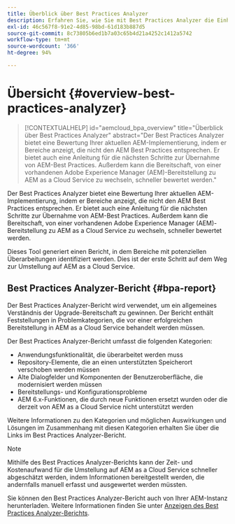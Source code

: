 ```yaml
---
title: Überblick über Best Practices Analyzer
description: Erfahren Sie, wie Sie mit Best Practices Analyzer die Einhaltung Ihrer AEM-Implementierung an die empfohlenen Best Practices messen können.
exl-id: 46c567f8-91e2-4d85-98bd-61d183b887d5
source-git-commit: 8c73805b6ed1b7a03c65b4d21a4252c1412a5742
workflow-type: tm+mt
source-wordcount: '366'
ht-degree: 94%

---
```


# Übersicht {#overview-best-practices-analyzer}

>[!CONTEXTUALHELP]
>id="aemcloud_bpa_overview"
>title="Überblick über Best Practices Analyzer"
>abstract="Der Best Practices Analyzer bietet eine Bewertung Ihrer aktuellen AEM-Implementierung, indem er Bereiche anzeigt, die nicht den AEM Best Practices entsprechen. Er bietet auch eine Anleitung für die nächsten Schritte zur Übernahme von AEM-Best Practices. Außerdem kann die Bereitschaft, von einer vorhandenen Adobe Experience Manager (AEM)-Bereitstellung zu AEM as a Cloud Service zu wechseln, schneller bewertet werden."

Der Best Practices Analyzer bietet eine Bewertung Ihrer aktuellen AEM-Implementierung, indem er Bereiche anzeigt, die nicht den AEM Best Practices entsprechen. Er bietet auch eine Anleitung für die nächsten Schritte zur Übernahme von AEM-Best Practices. Außerdem kann die Bereitschaft, von einer vorhandenen Adobe Experience Manager (AEM)-Bereitstellung zu AEM as a Cloud Service zu wechseln, schneller bewertet werden.

Dieses Tool generiert einen Bericht, in dem Bereiche mit potenziellen Überarbeitungen identifiziert werden. Dies ist der erste Schritt auf dem Weg zur Umstellung auf AEM as a Cloud Service.

## Best Practices Analyzer-Bericht {#bpa-report}

Der Best Practices Analyzer-Bericht wird verwendet, um ein allgemeines Verständnis der Upgrade-Bereitschaft zu gewinnen. Der Bericht enthält Feststellungen in Problemkategorien, die vor einer erfolgreichen Bereitstellung in AEM as a Cloud Service behandelt werden müssen.

Der Best Practices Analyzer-Bericht umfasst die folgenden Kategorien:

* Anwendungsfunktionalität, die überarbeitet werden muss
* Repository-Elemente, die an einen unterstützten Speicherort verschoben werden müssen
* Alte Dialogfelder und Komponenten der Benutzeroberfläche, die modernisiert werden müssen
* Bereitstellungs- und Konfigurationsprobleme
* AEM 6.x-Funktionen, die durch neue Funktionen ersetzt wurden oder die derzeit von AEM as a Cloud Service nicht unterstützt werden

Weitere Informationen zu den Kategorien und möglichen Auswirkungen und Lösungen im Zusammenhang mit diesen Kategorien erhalten Sie über die Links im Best Practices Analyzer-Bericht.

>[!NOTE]
>Mithilfe des Best Practices Analyzer-Berichts kann der Zeit- und Kostenaufwand für die Umstellung auf AEM as a Cloud Service schneller abgeschätzt werden, indem Informationen bereitgestellt werden, die andernfalls manuell erfasst und ausgewertet werden müssten.

Sie können den Best Practices Analyzer-Bericht auch von Ihrer AEM-Instanz herunterladen. Weitere Informationen finden Sie unter [Anzeigen des Best Practices Analyzer-Berichts](/help/journey-migration/best-practices-analyzer/using-best-practices-analyzer.md#viewing-report).
